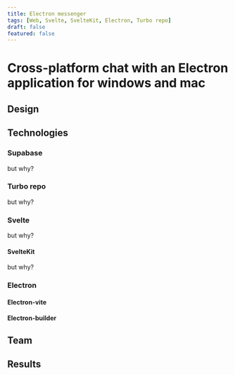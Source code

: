 ```yaml
---
title: Electron messenger
tags: [Web, Svelte, SvelteKit, Electron, Turbo repo]
draft: false
featured: false
---
```


# Cross-platform chat with an Electron application for windows and mac

## Design

## Technologies

### Supabase

but why?

### Turbo repo

but why?

### Svelte

but why?

#### SvelteKit

but why?

### Electron

#### Electron-vite

#### Electron-builder

## Team

## Results
